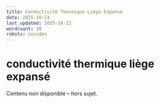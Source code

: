 ```yaml
---
title: Conductivité Thermique Liège Expansé
date: 2025-10-23
last_updated: 2025-10-23
wordcount: 10
robots: noindex
---
```


# conductivité thermique liège expansé

Contenu non disponible – hors sujet.